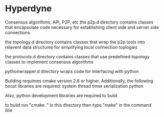 # Hyperdyne
Consensus algorithms, API, P2P, etc
the p2p.d directory contains classes that encapsulate code
necessary for establishing client side and server side connections. 

the topology.d directory contains classes that wrap the p2p tools into 
relavent data structures for simplifying local connection toplogies

the protocols.d directory contains classes that use predefined topology classes
to implement consensus algorithms

pythonwrapper.d directory wraps code for interfacing with python

Building requimes cmake version 2.6 or higher. Additionally, the following boost
libraries are required: 
system
thread
timer
serialization
python

Also, python development libraries are required to build

to build run "cmake ." in this directory then type "make" in the command line
